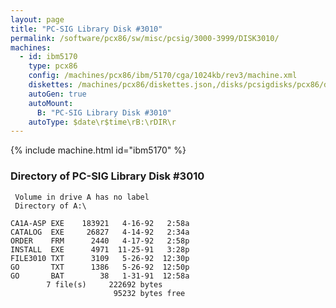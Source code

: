 ```yaml
---
layout: page
title: "PC-SIG Library Disk #3010"
permalink: /software/pcx86/sw/misc/pcsig/3000-3999/DISK3010/
machines:
  - id: ibm5170
    type: pcx86
    config: /machines/pcx86/ibm/5170/cga/1024kb/rev3/machine.xml
    diskettes: /machines/pcx86/diskettes.json,/disks/pcsigdisks/pcx86/diskettes.json
    autoGen: true
    autoMount:
      B: "PC-SIG Library Disk #3010"
    autoType: $date\r$time\rB:\rDIR\r
---
```


{% include machine.html id="ibm5170" %}

### Directory of PC-SIG Library Disk #3010

     Volume in drive A has no label
     Directory of A:\

    CA1A-ASP EXE    183921   4-16-92   2:58a
    CATALOG  EXE     26827   4-14-92   2:34a
    ORDER    FRM      2440   4-17-92   2:58p
    INSTALL  EXE      4971  11-25-91   3:28p
    FILE3010 TXT      3109   5-26-92  12:30p
    GO       TXT      1386   5-26-92  12:50p
    GO       BAT        38   1-31-91  12:58a
            7 file(s)     222692 bytes
                           95232 bytes free
